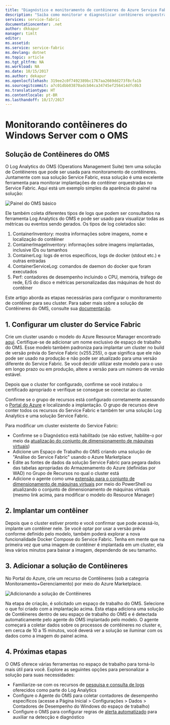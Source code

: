 ```yaml
---
title: "Diagnóstico e monitoramento de contêineres do Azure Service Fabric | Microsoft Docs"
description: "Saiba como monitorar e diagnosticar contêineres orquestrados no Microsoft Azure Service Fabric com a solução de contêineres do OMS."
services: service-fabric
documentationcenter: .net
author: dkkapur
manager: timlt
editor: 
ms.assetid: 
ms.service: service-fabric
ms.devlang: dotnet
ms.topic: article
ms.tgt_pltfrm: NA
ms.workload: NA
ms.date: 10/15/2017
ms.author: dekapur
ms.openlocfilehash: 319ee2c0f7492389bc1767aa2669dd273f8cfa1b
ms.sourcegitcommit: a7c01dbb03870adcb04ca34745ef256414dfc0b3
ms.translationtype: HT
ms.contentlocale: pt-BR
ms.lasthandoff: 10/17/2017
---
```

# <a name="monitoring-windows-server-containers-with-oms"></a>Monitorando contêineres do Windows Server com o OMS

## <a name="oms-containers-solution"></a>Solução de Contêineres do OMS

O Log Analytics do OMS (Operations Management Suite) tem uma solução de Contêineres que pode ser usada para monitoramento de contêineres. Juntamente com sua solução Service Fabric, essa solução é uma excelente ferramenta para monitorar implantações de contêiner orquestradas no Service Fabric. Aqui está um exemplo simples da aparência do painel na solução:

![Painel do OMS básico](./media/service-fabric-diagnostics-containers-windowsserver/oms-containers-dashboard.png)

Ele também coleta diferentes tipos de logs que podem ser consultados na ferramenta Log Analytics do OMS e pode ser usado para visualizar todas as métricas ou eventos sendo gerados. Os tipos de log coletados são:

1. ContainerInventory: mostra informações sobre imagens, nome e localização do contêiner
2. ContainerImageInventory: informações sobre imagens implantadas, inclusive IDs ou tamanhos
3. ContainerLog: logs de erros específicos, logs de docker (stdout etc.) e outras entradas
4. ContainerServiceLog: comandos de daemon do docker que foram executados
5. Perf: contadores de desempenho incluindo o CPU, memória, tráfego de rede, E/S do disco e métricas personalizadas das máquinas de host do contêiner

Este artigo aborda as etapas necessárias para configurar o monitoramento de contêiner para seu cluster. Para saber mais sobre a solução de Contêineres do OMS, consulte sua [documentação](../log-analytics/log-analytics-containers.md).

## <a name="1-set-up-a-service-fabric-cluster"></a>1. Configurar um cluster do Service Fabric

Crie um cluster usando o modelo do Azure Resource Manager encontrado [aqui](https://github.com/ChackDan/Service-Fabric/tree/master/ARM%20Templates/SF%20OMS%20Samples/Windows). Certifique-se de adicionar um nome exclusivo de espaço de trabalho do OMS. Esse modelo também padroniza para implantar um cluster no build de versão prévia do Service Fabric (v255.255), o que significa que ele não pode ser usado na produção e não pode ser atualizado para uma versão diferente do Service Fabric. Se você decidir utilizar este modelo para o uso em longo prazo ou em produção, altere a versão para um número de versão estável.

Depois que o cluster for configurado, confirme se você instalou o certificado apropriado e verifique se consegue se conectar ao cluster.

Confirme se o grupo de recursos está configurado corretamente acessando o [Portal do Azure](https://portal.azure.com/) e localizando a implantação. O grupo de recursos deve conter todos os recursos do Service Fabric e também ter uma solução Log Analytics e uma solução Service Fabric.

Para modificar um cluster existente do Service Fabric:
* Confirme se o Diagnóstico está habilitado (se não estiver, habilite-o por meio da [atualização do conjunto de dimensionamento de máquinas virtuais](/rest/api/virtualmachinescalesets/create-or-update-a-set))
* Adicione um Espaço de Trabalho do OMS criando uma solução de "Análise do Service Fabric" usando o Azure Marketplace
* Edite as fontes de dados da solução Service Fabric para pegara dados das tabelas apropriadas do Armazenamento do Azure (definidas por WAD) no Grupo de Recursos no qual o cluster está
* Adicione o agente como uma [extensão para o conjunto de dimensionamento de máquinas virtuais](/powershell/module/azurerm.compute/add-azurermvmssextension) por meio do PowerShell ou atualizando o conjunto de dimensionamento de máquinas virtuais (mesmo link acima, para modificar o modelo do Resource Manager)

## <a name="2-deploy-a-container"></a>2. Implantar um contêiner

Depois que o cluster estiver pronto e você confirmar que pode acessá-lo, implante um contêiner nele. Se você optar por usar a versão prévia conforme definido pelo modelo, também poderá explorar a nova funcionalidade Docker Compose do Service Fabric. Tenha em mente que na primeira vez que uma imagem de contêiner é implantada em um cluster, ela leva vários minutos para baixar a imagem, dependendo de seu tamanho.

## <a name="3-add-the-containers-solution"></a>3. Adicionar a solução de Contêineres

No Portal do Azure, crie um recurso de Contêineres (sob a categoria Monitoramento+Gerenciamento) por meio do Azure Marketplace. 

![Adicionando a solução de Contêineres](./media/service-fabric-diagnostics-containers-windowsserver/containers-solution.png)

Na etapa de criação, é solicitado um espaço de trabalho do OMS. Selecione o que foi criado com a implantação acima. Esta etapa adiciona uma solução de Contêineres dentro de seu espaço de trabalho do OMS e é detectada automaticamente pelo agente do OMS implantado pelo modelo. O agente começará a coletar dados sobre os processos de contêineres no cluster e, em cerca de 10 a 15 minutos, você deverá ver a solução se iluminar com os dados como a imagem do painel acima.

## <a name="4-next-steps"></a>4. Próximas etapas

O OMS oferece várias ferramentas no espaço de trabalho para torná-lo mais útil para você. Explore as seguintes opções para personalizar a solução para suas necessidades:
- Familiarize-se com os recursos de [pesquisa e consulta de logs](../log-analytics/log-analytics-log-searches.md) oferecidos como parte do Log Analytics
- Configure o Agente do OMS para coletar contadores de desempenho específicos (acesse a Página Inicial > Configurações > Dados > Contadores de Desempenho do Windows do espaço de trabalho)
- Configure o OMS para configurar regras de [alerta automatizado](../log-analytics/log-analytics-alerts.md) para auxiliar na detecção e diagnóstico